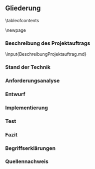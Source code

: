 ## Gliederung

\tableofcontents

\newpage


### Beschreibung des Projektauftrags

\input{BeschreibungProjektauftrag.md}

### Stand der Technik

### Anforderungsanalyse

### Entwurf

### Implementierung

### Test

### Fazit

### Begriffserklärungen

### Quellennachweis
